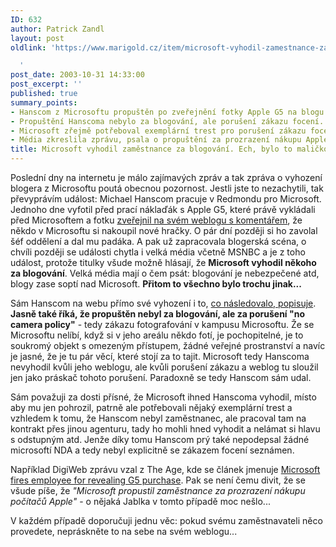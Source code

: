 ```yaml
---
ID: 632
author: Patrick Zandl
layout: post
oldlink: 'https://www.marigold.cz/item/microsoft-vyhodil-zamestnance-za-blogovani-ech-bylo-to-malicko-jinak

  '
post_date: 2003-10-31 14:33:00
post_excerpt: ''
published: true
summary_points:
- Hanscom z Microsoftu propuštěn po zveřejnění fotky Apple G5 na blogu.
- Propuštění Hanscoma nebylo za blogování, ale porušení zákazu focení.
- Microsoft zřejmě potřeboval exemplární trest pro porušení zákazu focení.
- Média zkreslila zprávu, psala o propuštění za prozrazení nákupu Apple.
title: Microsoft vyhodil zaměstnance za blogování. Ech, bylo to maličko jinak…
---
```


<p>
Poslední dny na internetu je málo zajímavých zpráv a tak zpráva o vyhození blogera z Microsoftu poutá obecnou pozornost. Jestli jste to nezachytili, tak převyprávím událost: Michael Hanscom pracuje v Redmondu pro Microsoft. Jednoho dne vyfotil před prací náklaďák s Apple G5, které právě vykládali před Microsoftem a fotku <A href="http://www.michaelhanscom.com/eclecticism/2003/10/even_microsoft_.html" target=_blank>zveřejnil na svém weblogu s komentářem</A>, že někdo v Microsoftu si nakoupil nové hračky. O pár dní později si ho zavolal šéf oddělení a dal mu padáka. A pak už zapracovala blogerská scéna, o chvíli později se události chytla i velká média včetně MSNBC a je z toho událost, protože titulky všude možně hlásají, že <STRONG>Microsoft vyhodil někoho za blogování</STRONG>. Velká média mají o čem psát: blogování je nebezpečené atd, blogy zase soptí nad Microsoft. <STRONG>Přitom to všechno bylo trochu&#160;jinak...</STRONG> </p>

<p>
Sám Hanscom na webu přímo své vyhození i to, <A href="http://www.michaelhanscom.com/eclecticism/2003/10/fifteen_minutes.html" target=_blank>co následovalo, popisuje</A>. <STRONG>Jasně také říká, že propuštěn nebyl za blogování, ale za porušení "no camera policy"</STRONG> - tedy zákazu fotografování v kampusu Microsoftu. Že se Microsoftu nelíbí, když si v jeho areálu někdo fotí, je pochopitelné, je to soukromý objekt s omezeným přístupem, žádné veřejné prostranství a navíc je jasné, že je tu pár věcí, které stojí za to tajit. Microsoft tedy Hanscoma nevyhodil kvůli jeho weblogu, ale kvůli porušení zákazu a weblog tu sloužil jen jako práskač tohoto porušení. Paradoxně se tedy Hanscom sám udal. </p>

<p>
Sám považuji za dosti přísné, že Microsoft ihned Hanscoma vyhodil, místo aby mu jen pohrozil, patrně ale potřebovali nějaký exemplární trest a vzhledem k tomu, že Hanscom nebyl zaměstnanec, ale pracoval tam na kontrakt přes jinou agenturu, tady ho mohli hned vyhodit a nelámat si hlavu s odstupným atd. Jenže díky tomu Hanscom prý také nepodepsal žádné microsoftí NDA a tedy nebyl explicitně se zákazem focení seznámen. </p>

<p>
Například DigiWeb zprávu vzal z The Age, kde se článek jmenuje <A href="http://www.theage.com.au/articles/2003/10/31/1067566077750.html" target=_blank>Microsoft fires employee for revealing G5 purchase</A>. Pak se není čemu divit, že se všude píše, že <EM>"Microsoft propustil zaměstnance za prozrazení nákupu počítačů Apple"</EM> - o nějaká Jablka v tomto případě moc nešlo...</p>

<p>
V každém případě doporučuji jednu věc: pokud svému zaměstnavateli něco provedete, nepráskněte to na sebe na svém weblogu...</p>